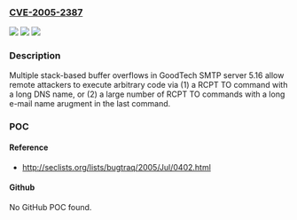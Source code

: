 ### [CVE-2005-2387](https://cve.mitre.org/cgi-bin/cvename.cgi?name=CVE-2005-2387)
![](https://img.shields.io/static/v1?label=Product&message=n%2Fa&color=blue)
![](https://img.shields.io/static/v1?label=Version&message=n%2Fa&color=blue)
![](https://img.shields.io/static/v1?label=Vulnerability&message=n%2Fa&color=brighgreen)

### Description

Multiple stack-based buffer overflows in GoodTech SMTP server 5.16 allow remote attackers to execute arbitrary code via (1) a RCPT TO command with a long DNS name, or (2) a large number of RCPT TO commands with a long e-mail name arugment in the last command.

### POC

#### Reference
- http://seclists.org/lists/bugtraq/2005/Jul/0402.html

#### Github
No GitHub POC found.

